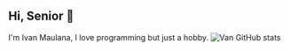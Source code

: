 ## Hi, Senior 👋
I'm Ivan Maulana, I love programming but just a hobby.
![Van GitHub stats](https://github-readme-stats.vercel.app/api?username=extenv&show_icons=true&theme=tokyonight)
